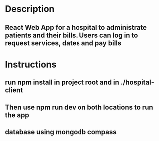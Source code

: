 # Description
## React Web App for a hospital to administrate patients and their bills. Users can log in to request services, dates and pay bills

# Instructions
## run npm install in project root and in ./hospital-client
## Then use npm run dev on both locations to run the app
## database using mongodb compass


